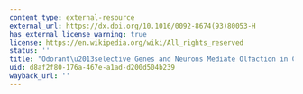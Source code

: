 ```yaml
---
content_type: external-resource
external_url: https://dx.doi.org/10.1016/0092-8674(93)80053-H
has_external_license_warning: true
license: https://en.wikipedia.org/wiki/All_rights_reserved
status: ''
title: "Odorant\u2013selective Genes and Neurons Mediate Olfaction in C. elegans"
uid: d8af2f80-176a-467e-a1ad-d200d504b239
wayback_url: ''
---
```

